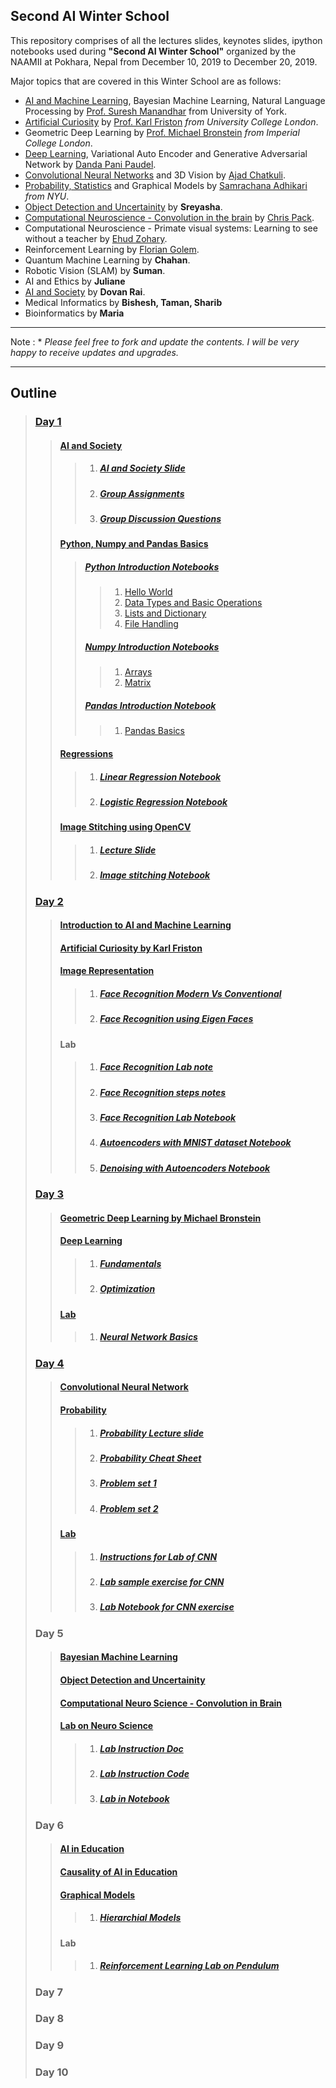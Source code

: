 <h2> Second AI Winter School </h2>
<p>This repository comprises of all the lectures slides, keynotes slides, ipython notebooks used during 
<strong>"Second AI Winter School"</strong> organized by the NAAMII at Pokhara, Nepal from December 10, 2019
 to December 20, 2019.</p>
 
Major topics that are covered in this Winter School are as follows:

* [AI and Machine Learning](Day-2/AI_ML_Intro/Suresh-AI-ML-Intro-extended.pdf), Bayesian Machine Learning, Natural Language Processing by [Prof. Suresh Manandhar](https://scholar.google.co.uk/citations?user=5iH8GVIAAAAJ) from University of York.
* [Artificial Curiosity](Day-2/KeyNotes/Artificial_curiosity_(AI)_KarlFriston.pptx) by [Prof. Karl Friston](https://en.wikipedia.org/wiki/Karl_J._Friston) _from University College London_.
* Geometric Deep Learning by [Prof. Michael Bronstein](https://www.imperial.ac.uk/people/m.bronstein) _from Imperial College London_.
* [Deep Learning](Day-3/DeepLearning), Variational Auto Encoder and Generative Adversarial Network by [Danda Pani Paudel](https://www.vision.ee.ethz.ch/en/members/detail/323/).
* [Convolutional Neural Networks](Day-4/CNN-Introduction.pptx) and 3D Vision by [Ajad Chatkuli](https://www.vision.ee.ethz.ch/en/members/detail/349/).
* [Probability, Statistics](Day-4/Probability/Probability_Statistics.pdf) and Graphical Models by [Samrachana Adhikari](https://med.nyu.edu/faculty/samrachana-adhikari) _from NYU_.
* [Object Detection and Uncertainity](Day-5/ObjectDetection-Uncertainty/ObjectDetectionAndUncertainty.pdf) by __Sreyasha__.
* [Computational Neuroscience - Convolution in the brain](Day-5/ComputationalNeuroscience/Chris_Pack_AI_School_Lecture_2019.pptx) by [Chris Pack](https://www.mcgill.ca/bbme/christopher-pack).
* Computational Neuroscience - Primate visual systems: Learning to see without a teacher by [Ehud Zohary](https://elsc.huji.ac.il/faculty-staff/ehud-zohary).
* Reinforcement Learning by [Florian Golem](https://fgolemo.github.io/).
* Quantum Machine Learning by __Chahan__.
* Robotic Vision (SLAM) by __Suman__.
* AI and Ethics by __Juliane__ 
* [AI and Society](Day-1/AI_and_Society/AI_society_slide.pdf) by __Dovan Rai__.
* Medical Informatics by __Bishesh, Taman, Sharib__
* Bioinformatics by __Maria__
_________________________________
Note : * _Please feel free to fork and update the contents. I will be very happy to receive updates and upgrades._
__________________________________
## Outline
> ### [Day 1](Day-1)
>> #### [AI and Society](Day-1/AI_and_Society)
>>> 1. ##### [AI and Society Slide](Day-1/AI_and_Society/AI_society_slide.pdf) 
>>> 2. ##### [Group Assignments](Day-1/AI_and_Society/Group_assignments.xlsx)
>>> 3. ##### [Group Discussion Questions](Day-1/AI_and_Society/Group_questions)
>> #### [Python, Numpy and Pandas Basics](Day-1/PythonNumpyPandas)
>>> ##### [Python Introduction Notebooks](Day-1/PythonNumpyPandas/Python_Intro)
>>>> 1. [Hello World](Day-1/PythonNumpyPandas/Python_Intro/Hello_Pokhara.ipynb)
>>>> 2. [Data Types and Basic Operations](Day-1/PythonNumpyPandas/Python_Intro/DataTypes_Operators.ipynb)
>>>> 3. [Lists and Dictionary](Day-1/PythonNumpyPandas/Python_Intro/Lists.ipynb)
>>>> 4. [File Handling](Day-1/PythonNumpyPandas/Python_Intro/File_Handling.ipynb)
>>> ##### [Numpy Introduction Notebooks](Day-1/PythonNumpyPandas/Numpy_Intro)
>>>> 1. [Arrays](Day-1/PythonNumpyPandas/Numpy_Intro/Arrays.ipynb)
>>>> 2. [Matrix](Day-1/PythonNumpyPandas/Numpy_Intro/Matrix.ipynb)
>>> ##### [Pandas Introduction Notebook](Day-1/PythonNumpyPandas/Pandas_Intro)
>>>> 1. [Pandas Basics](Day-1/PythonNumpyPandas/Pandas_Intro/Pandas_Intro.ipynb)
>> #### [Regressions](Day-1/Regressions)
>>> 1. ##### [Linear Regression Notebook](Day-1/Regressions/Lab_on_Linear_Regression.ipynb)
>>> 2. ##### [Logistic Regression Notebook](Day-1/Regressions/Lab_on_Logistic_Regression.ipynb)
>> #### [Image Stitching using OpenCV](Day-1/Image_stitching)
>>> 1. ##### [Lecture Slide](Day-1/Image_stitching/Intro_to_CV_Python.pptx)
>>> 2. ##### [Image stitching Notebook](Day-1/Image_stitching/ImageStitching.ipynb)
> ### [Day 2](Day-2)
>> #### [Introduction to AI and Machine Learning](Day-2/AI_ML_Intro/Suresh-AI-ML-Intro-extended.pdf)
>> #### [Artificial Curiosity by Karl Friston](Day-2/KeyNotes/Artificial_curiosity_(AI)_KarlFriston.pptx)
>> #### [Image Representation](Day-2/Image_representation)
>>> 1. ##### [Face Recognition Modern Vs Conventional](Day-2/Image_representation/Face_Recognition_Modern_vs_Conventional.pdf)
>>> 2. ##### [Face Recognition using Eigen Faces](Day-2/Image_representation/Face_Recognition_Using_Eigenfaces.pdf)
>> #### Lab
>>> 1. ##### [Face Recognition Lab note](Day-2/Image_representation/Lab_Eigenfaces_notes.pdf)
>>> 2. ##### [Face Recognition steps notes](Day-2/Image_representation/steps_for_face_recognition.pdf)
>>> 3. ##### [Face Recognition Lab Notebook](Day-2/Image_representation/Face_Recognition_Lab_Session.ipynb)
>>> 4. ##### [Autoencoders with MNIST dataset Notebook](Day-2/AI_ML_Intro/Autoencoders_with_MNIST_dataset.ipynb)
>>> 5. ##### [Denoising with Autoencoders Notebook](Day-2/AI_ML_Intro/Denoising_with_autoencoders.ipynb)
> ### [Day 3](Day-3)
>> #### [Geometric Deep Learning by Michael Bronstein](Day-3/)
>> #### [Deep Learning](Day-3/DeepLearning)
>>> 1. ##### [Fundamentals](Day-3/DeepLearning/Deep_Learning_Fundamentals.pdf)
>>> 2. ##### [Optimization](Day-3/DeepLearning/Optimization_General.pdf)
>> #### [Lab](Day-3/Tutorial)
>>> 1. ##### [Neural Network Basics](Day-3/Tutorial/Intro_to_pytorch.ipynb)
> ### [Day 4](Day-4)
>> #### [Convolutional Neural Network](Day-4/CNN-Introduction.pptx)
>> #### [Probability](Day-4/Probability)
>>> 1. ##### [Probability Lecture slide](Day-4/Probability/Probability_Statistics.pdf)
>>> 2. ##### [Probability Cheat Sheet](Day-4/Probability/probability_cheat_sheet.pdf)
>>> 3. ##### [Problem set 1](Day-4/Probability/ProblemSet1.docx)
>>> 4. ##### [Problem set 2](Day-4/Probability/ProblemSet2.doc)
>> #### [Lab](Day-4/Lab_CNN)
>>> 1. ##### [Instructions for Lab of CNN](Day-4/Lab_CNN/Instructions_CNN.docx)
>>> 2. ##### [Lab sample exercise for CNN](Day-4/Lab_CNN/CNN_classification_exercise.py)
>>> 3. ##### [Lab Notebook for CNN exercise](Day-4/Lab_CNN/Day4_CNN.ipynb)
> ### Day 5
>> #### [Bayesian Machine Learning](Day-5/BayesianML/BayesianML.pdf)
>> #### [Object Detection and Uncertainity](Day-5/ObjectDetection-Uncertainty/ObjectDetectionAndUncertainty.pdf)
>> #### [Computational Neuro Science - Convolution in Brain](Day-5/ComputationalNeuroscience/Chris_Pack_AI_School_Lecture_2019.pptx)
>> #### [Lab on Neuro Science](Day-5/VisualRFLab.doc)
>>> 1. ##### [Lab Instruction Doc](Day-5/VisualRFLab.doc)
>>> 2. ##### [Lab Instruction Code](Day-5/compneuroAISchool.py)
>>> 3. ##### [Lab in Notebook](Day-5/Lab.ipynb)
> ### Day 6
>> #### [AI in Education](Day-6/AI_in_Education/AI_in_Education.pdf)
>> #### [Causality of AI in Education](Day-6/AI_in_Education/AIED_Causality.pdf)
>> #### [Graphical Models](Day-6/Graphical-Models)
>>> 1. ##### [Hierarchial Models](Day-6/Graphical-Models/HierarchicalModels.pdf)
>> #### Lab
>>> 1. ##### [Reinforcement Learning Lab on Pendulum](https://hackmd.io/@shoddy-robots/B12Gm5VRB)
> ### Day 7
> ### Day 8
> ### Day 9
> ### Day 10